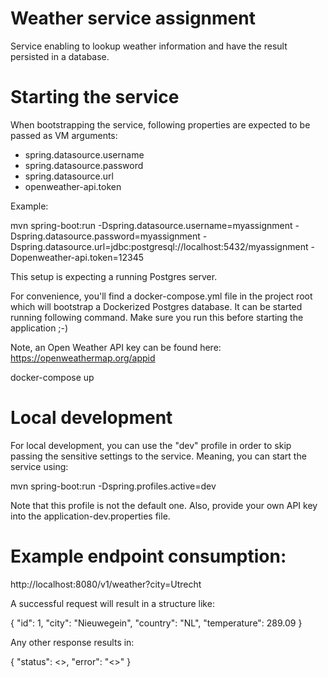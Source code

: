 # Weather service assignment

Service enabling to lookup weather information and have the result persisted in a database.

# Starting the service

When bootstrapping the service, following properties are expected to be passed as VM arguments:

* spring.datasource.username
* spring.datasource.password
* spring.datasource.url
* openweather-api.token

Example:

mvn spring-boot:run 
    -Dspring.datasource.username=myassignment 
    -Dspring.datasource.password=myassignment 
    -Dspring.datasource.url=jdbc:postgresql://localhost:5432/myassignment 
    -Dopenweather-api.token=12345

This setup is expecting a running Postgres server.

For convenience, you'll find a docker-compose.yml file in the project root which will bootstrap a Dockerized Postgres database.
It can be started running following command. Make sure you run this before starting the application ;-)

Note, an Open Weather API key can be found here: https://openweathermap.org/appid

docker-compose up

# Local development

For local development, you can use the "dev" profile in order to skip passing the sensitive settings to the service.
Meaning, you can start the service using:

mvn spring-boot:run -Dspring.profiles.active=dev

Note that this profile is not the default one. Also, provide your own API key into the application-dev.properties file.

# Example endpoint consumption:

http://localhost:8080/v1/weather?city=Utrecht

A successful request will result in a structure like:

{
    "id": 1,
    "city": "Nieuwegein",
    "country": "NL",
    "temperature": 289.09
}

Any other response results in:

{
    "status": <<Some response code>>,
    "error": "<<Some reasone message>>"
}




